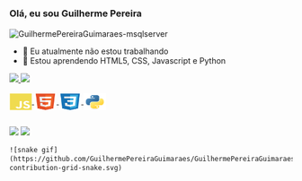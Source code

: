 ### Olá, eu sou Guilherme Pereira

<img align="center" alt="GuilhermePereiraGuimaraes-msqlserver"  src="https://komarev.com/ghpvc/?username=GuilhermePereiraGuimaraes&style=flat-square">

- 🔭 Eu atualmente não estou trabalhando
- 🌱 Estou aprendendo HTML5, CSS, Javascript e Python 

<div align="left">
  <a href="https://github.com/GuilhermePereiraGuimaraes">
  <img height="160em" src="https://github-readme-stats.vercel.app/api?username=GuilhermePereiraGuimaraes&show_icons=true&theme=tokyonight&include_all_commits=true&count_private=true"/>
  <img height="160em" src="https://github-readme-stats.vercel.app/api/top-langs/?username=GuilhermePereiraGuimaraes&layout=compact&langs_count=7&theme=tokyonight"/>
</div>
  
  <div style="display: inline_block"><br>
  <img align="center" alt="Js" height="30" width="40" src="https://raw.githubusercontent.com/devicons/devicon/master/icons/javascript/javascript-plain.svg">
  <img align="center" alt="HTML" height="30" width="40" src="https://raw.githubusercontent.com/devicons/devicon/master/icons/html5/html5-original.svg">
  <img align="center" alt="CSS" height="30" width="40" src="https://raw.githubusercontent.com/devicons/devicon/master/icons/css3/css3-original.svg">
  <img align="center" alt="Python" height="30" width="40" src="https://raw.githubusercontent.com/devicons/devicon/master/icons/python/python-original.svg">
</div>

  ##
  <div> 
    <a href = "mailto:guilhermezemo@gmail.com"><img src="https://img.shields.io/badge/Gmail-D14836?style=for-the-badge&logo=gmail&logoColor=white" target="_blank"></a>
    <a href="https://www.linkedin.com/in/guilherme-guimar%C3%A3es-825614206/" target="_blank"><img src="https://img.shields.io/badge/-LinkedIn-%230077B5?style=for-the-badge&logo=linkedin&logoColor=white" target="_blank"></a> 

    ![snake gif](https://github.com/GuilhermePereiraGuimaraes/GuilhermePereiraGuimaraes/blob/output/github-contribution-grid-snake.svg)
 
</div>
